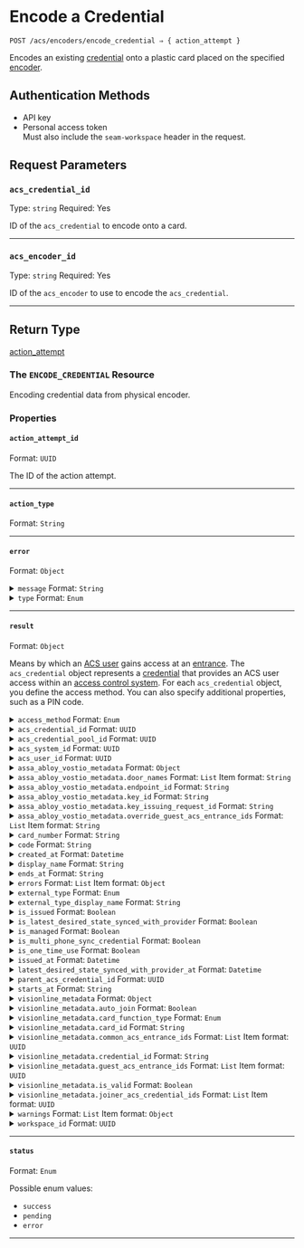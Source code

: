 # Encode a Credential

```
POST /acs/encoders/encode_credential ⇒ { action_attempt }
```

Encodes an existing [credential](../../../capability-guides/access-systems/managing-credentials.md) onto a plastic card placed on the specified [encoder](../../../capability-guides/access-systems/working-with-card-encoders-and-scanners/README.md).

## Authentication Methods

- API key
- Personal access token
  <br>Must also include the `seam-workspace` header in the request.

## Request Parameters

### `acs_credential_id`

Type: `string`
Required: Yes

ID of the `acs_credential` to encode onto a card.

***

### `acs_encoder_id`

Type: `string`
Required: Yes

ID of the `acs_encoder` to use to encode the `acs_credential`.

***

## Return Type

[action\_attempt](./)

### The `ENCODE_CREDENTIAL` Resource

Encoding credential data from physical encoder.

### Properties

#### `action_attempt_id`

Format: `UUID`

The ID of the action attempt.

---

#### `action_type`

Format: `String`

---

#### `error`

Format: `Object`

<details>

<summary><code>message</code> Format: <code>String</code></summary>

</details>

<details>

<summary><code>type</code> Format: <code>Enum</code></summary>

Possible enum values:
- `uncategorized_error`
- `action_attempt_expired`
- `no_credential_on_encoder`
- `incompatible_card_format`
- `credential_cannot_be_reissued`

</details>

---

#### `result`

Format: `Object`

Means by which an [ACS user](https://docs.seam.co/latest/capability-guides/access-systems/user-management) gains access at an [entrance](../../../capability-guides/access-systems/retrieving-entrance-details.md). The `acs_credential` object represents a [credential](../../../capability-guides/access-systems/managing-credentials.md) that provides an ACS user access within an [access control system](https://docs.seam.co/latest/capability-guides/access-systems). For each `acs_credential` object, you define the access method. You can also specify additional properties, such as a PIN code.

<details>

<summary><code>access_method</code> Format: <code>Enum</code></summary>

Access method for the [credential](../../../capability-guides/access-systems/managing-credentials.md). Supported values: `code`, `card`, `mobile_key`.

Possible enum values:
- `code`
- `card`
- `mobile_key`

</details>

<details>

<summary><code>acs_credential_id</code> Format: <code>UUID</code></summary>

ID of the [credential](../../../capability-guides/access-systems/managing-credentials.md).

</details>

<details>

<summary><code>acs_credential_pool_id</code> Format: <code>UUID</code></summary>

</details>

<details>

<summary><code>acs_system_id</code> Format: <code>UUID</code></summary>

ID of the [access control system](https://docs.seam.co/latest/capability-guides/access-systems) that contains the [credential](../../../capability-guides/access-systems/managing-credentials.md).

</details>

<details>

<summary><code>acs_user_id</code> Format: <code>UUID</code></summary>

ID of the [ACS user](https://docs.seam.co/latest/capability-guides/access-systems/user-management) to whom the [credential](../../../capability-guides/access-systems/managing-credentials.md) belongs.

</details>

<details>

<summary><code>assa_abloy_vostio_metadata</code> Format: <code>Object</code></summary>

Vostio-specific metadata for the [credential](../../../capability-guides/access-systems/managing-credentials.md).

</details>

<details>

<summary><code>assa_abloy_vostio_metadata.door_names</code> Format: <code>List</code> Item format: <code>String</code></summary>

</details>

<details>

<summary><code>assa_abloy_vostio_metadata.endpoint_id</code> Format: <code>String</code></summary>

</details>

<details>

<summary><code>assa_abloy_vostio_metadata.key_id</code> Format: <code>String</code></summary>

</details>

<details>

<summary><code>assa_abloy_vostio_metadata.key_issuing_request_id</code> Format: <code>String</code></summary>

</details>

<details>

<summary><code>assa_abloy_vostio_metadata.override_guest_acs_entrance_ids</code> Format: <code>List</code> Item format: <code>String</code></summary>

</details>

<details>

<summary><code>card_number</code> Format: <code>String</code></summary>

Number of the card associated with the [credential](../../../capability-guides/access-systems/managing-credentials.md).

</details>

<details>

<summary><code>code</code> Format: <code>String</code></summary>

Access (PIN) code for the [credential](../../../capability-guides/access-systems/managing-credentials.md).

</details>

<details>

<summary><code>created_at</code> Format: <code>Datetime</code></summary>

Date and time at which the [credential](../../../capability-guides/access-systems/managing-credentials.md) was created.

</details>

<details>

<summary><code>display_name</code> Format: <code>String</code></summary>

Display name that corresponds to the [credential](../../../capability-guides/access-systems/managing-credentials.md) type.

</details>

<details>

<summary><code>ends_at</code> Format: <code>String</code></summary>

Date and time at which the [credential](../../../capability-guides/access-systems/managing-credentials.md) validity ends, in [ISO 8601](https://www.iso.org/iso-8601-date-and-time-format.html) format. Must be a time in the future and after `starts_at`.

</details>

<details>

<summary><code>errors</code> Format: <code>List</code> Item format: <code>Object</code></summary>

Errors associated with the [credential](../../../capability-guides/access-systems/managing-credentials.md).


<details>

<summary><code>error_code</code> Format: <code>String</code></summary>

</details>

<details>

<summary><code>message</code> Format: <code>String</code></summary>

</details>
</details>

<details>

<summary><code>external_type</code> Format: <code>Enum</code></summary>

Brand-specific terminology for the [credential](../../../capability-guides/access-systems/managing-credentials.md) type. Supported values: `pti_card`, `brivo_credential`, `hid_credential`, `visionline_card`.

Possible enum values:
- `pti_card`
- `brivo_credential`
- `hid_credential`
- `visionline_card`
- `salto_ks_credential`
- `assa_abloy_vostio_key`
- `salto_space_key`

</details>

<details>

<summary><code>external_type_display_name</code> Format: <code>String</code></summary>

Display name that corresponds to the brand-specific terminology for the [credential](../../../capability-guides/access-systems/managing-credentials.md) type.

</details>

<details>

<summary><code>is_issued</code> Format: <code>Boolean</code></summary>

Indicates whether the [credential](../../../capability-guides/access-systems/managing-credentials.md) has been encoded onto a card.

</details>

<details>

<summary><code>is_latest_desired_state_synced_with_provider</code> Format: <code>Boolean</code></summary>

Indicates whether the latest state of the [credential](../../../capability-guides/access-systems/managing-credentials.md) has been synced from Seam to the provider.

</details>

<details>

<summary><code>is_managed</code> Format: <code>Boolean</code></summary>

</details>

<details>

<summary><code>is_multi_phone_sync_credential</code> Format: <code>Boolean</code></summary>

Indicates whether the [credential](../../../capability-guides/access-systems/managing-credentials.md) is a [multi-phone sync credential](https://docs.seam.co/latest/capability-guides/mobile-access-in-development/issuing-mobile-credentials-from-an-access-control-system#what-are-multi-phone-sync-credentials).

</details>

<details>

<summary><code>is_one_time_use</code> Format: <code>Boolean</code></summary>

Indicates whether the [credential](../../../capability-guides/access-systems/managing-credentials.md) can only be used once. If `true`, the code becomes invalid after the first use.

</details>

<details>

<summary><code>issued_at</code> Format: <code>Datetime</code></summary>

Date and time at which the [credential](../../../capability-guides/access-systems/managing-credentials.md) was encoded onto a card.

</details>

<details>

<summary><code>latest_desired_state_synced_with_provider_at</code> Format: <code>Datetime</code></summary>

Date and time at which the state of the [credential](../../../capability-guides/access-systems/managing-credentials.md) was most recently synced from Seam to the provider.

</details>

<details>

<summary><code>parent_acs_credential_id</code> Format: <code>UUID</code></summary>

ID of the parent [credential](../../../capability-guides/access-systems/managing-credentials.md).

</details>

<details>

<summary><code>starts_at</code> Format: <code>String</code></summary>

Date and time at which the [credential](../../../capability-guides/access-systems/managing-credentials.md) validity starts, in [ISO 8601](https://www.iso.org/iso-8601-date-and-time-format.html) format.

</details>

<details>

<summary><code>visionline_metadata</code> Format: <code>Object</code></summary>

Visionline-specific metadata for the [credential](../../../capability-guides/access-systems/managing-credentials.md).

</details>

<details>

<summary><code>visionline_metadata.auto_join</code> Format: <code>Boolean</code></summary>

</details>

<details>

<summary><code>visionline_metadata.card_function_type</code> Format: <code>Enum</code></summary>

Possible enum values:
- `guest`
- `staff`

</details>

<details>

<summary><code>visionline_metadata.card_id</code> Format: <code>String</code></summary>

</details>

<details>

<summary><code>visionline_metadata.common_acs_entrance_ids</code> Format: <code>List</code> Item format: <code>UUID</code></summary>

</details>

<details>

<summary><code>visionline_metadata.credential_id</code> Format: <code>String</code></summary>

</details>

<details>

<summary><code>visionline_metadata.guest_acs_entrance_ids</code> Format: <code>List</code> Item format: <code>UUID</code></summary>

</details>

<details>

<summary><code>visionline_metadata.is_valid</code> Format: <code>Boolean</code></summary>

</details>

<details>

<summary><code>visionline_metadata.joiner_acs_credential_ids</code> Format: <code>List</code> Item format: <code>UUID</code></summary>

</details>

<details>

<summary><code>warnings</code> Format: <code>List</code> Item format: <code>Object</code></summary>

Warnings associated with the [credential](../../../capability-guides/access-systems/managing-credentials.md).


<details>

<summary><code>created_at</code> Format: <code>Datetime</code></summary>

Date and time at which Seam created the warning.

</details>

<details>

<summary><code>message</code> Format: <code>String</code></summary>

Detailed description of the warning. Provides insights into the issue and potentially how to rectify it.

</details>

<details>

<summary><code>warning_code</code> Format: <code>Enum</code></summary>

Unique identifier of the type of warning. Enables quick recognition and categorization of the issue.

Possible enum values:
- `waiting_to_be_issued`
- `schedule_externally_modified`
- `schedule_modified`
- `being_deleted`
- `unknown_issue_with_acs_credential`
- `needs_to_be_reissued`

</details>
</details>

<details>

<summary><code>workspace_id</code> Format: <code>UUID</code></summary>

ID of the [workspace](../../../core-concepts/workspaces/README.md) that contains the [credential](../../../capability-guides/access-systems/managing-credentials.md).

</details>

---

#### `status`

Format: `Enum`

Possible enum values:
- `success`
- `pending`
- `error`

---

